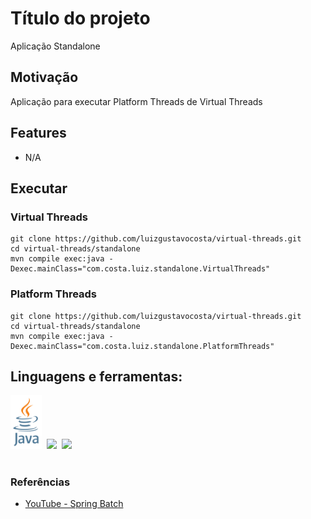 # Título do projeto
Aplicação Standalone

## Motivação
Aplicação para executar Platform Threads de Virtual Threads

## Features
- N/A

## Executar
### Virtual Threads
 ```shell
git clone https://github.com/luizgustavocosta/virtual-threads.git
cd virtual-threads/standalone
mvn compile exec:java -Dexec.mainClass="com.costa.luiz.standalone.VirtualThreads"
 ```

### Platform Threads
 ```shell
git clone https://github.com/luizgustavocosta/virtual-threads.git
cd virtual-threads/standalone
mvn compile exec:java -Dexec.mainClass="com.costa.luiz.standalone.PlatformThreads"
 ```

## Linguagens e ferramentas:
<div>
  <img width=50px src="../resources/imgs/java-vertical.svg">&nbsp;
  <img width=50px src="https://upload.wikimedia.org/wikipedia/commons/9/9c/IntelliJ_IDEA_Icon.svg">&nbsp
  <img width=150px src="https://upload.wikimedia.org/wikipedia/commons/5/52/Apache_Maven_logo.svg">&nbsp;
</div>
</br>

### Referências
- [YouTube - Spring Batch](https://www.youtube.com/watch?v=vLw39E-pIiA)